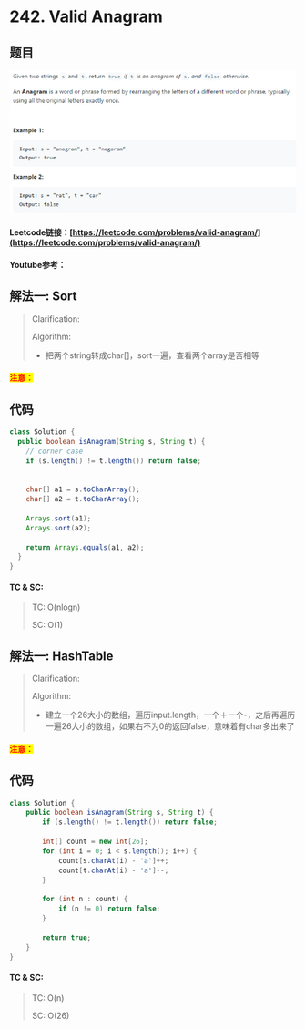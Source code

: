 # 242. Valid Anagram

## 题目

![](<.gitbook/assets/image (33).png>)

#### Leetcode链接：[https://leetcode.com/problems/valid-anagram/](https://leetcode.com/problems/valid-anagram/)

#### Youtube参考：

## 解法一: Sort

> Clarification:&#x20;
>
> Algorithm:&#x20;
>
> * 把两个string转成char\[]，sort一遍，查看两个array是否相等

#### <mark style="color:red;">注意：</mark>

## 代码

```java
class Solution {
  public boolean isAnagram(String s, String t) {
    // corner case
    if (s.length() != t.length()) return false;
      
      
    char[] a1 = s.toCharArray();
    char[] a2 = t.toCharArray();
      
    Arrays.sort(a1);
    Arrays.sort(a2);  
      
    return Arrays.equals(a1, a2);
  }
}
```

#### TC & SC:&#x20;

> TC: O(nlogn)
>
> SC: O(1)

## 解法一: HashTable

> Clarification:&#x20;
>
> Algorithm:&#x20;
>
> * 建立一个26大小的数组，遍历input.length，一个＋一个-，之后再遍历一遍26大小的数组，如果右不为0的返回false，意味着有char多出来了

#### <mark style="color:red;">注意：</mark>

## 代码

```java
class Solution {
    public boolean isAnagram(String s, String t) {
        if (s.length() != t.length()) return false;
        
        int[] count = new int[26];
        for (int i = 0; i < s.length(); i++) {
            count[s.charAt(i) - 'a']++;
            count[t.charAt(i) - 'a']--;
        }
        
        for (int n : count) {
            if (n != 0) return false;
        }
        
        return true;
    }
}
```

#### TC & SC:&#x20;

> TC: O(n)
>
> SC: O(26)

